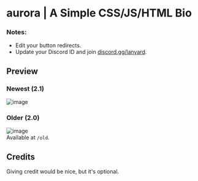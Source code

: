 # aurora | A Simple CSS/JS/HTML Bio  

### Notes:  
- Edit your button redirects.  
- Update your Discord ID and join [discord.gg/lanyard](https://discord.gg/lanyard).  

## Preview  

### Newest (2.1)  
![image](https://github.com/user-attachments/assets/2d6a22f7-e219-4c3b-87c5-f381311652c1)  

### Older (2.0)  
![image](https://github.com/user-attachments/assets/95797aa5-9109-49d0-bb50-eae24d5b8e65)  
Available at `/old`.  


## Credits  
Giving credit would be nice, but it's optional. 
